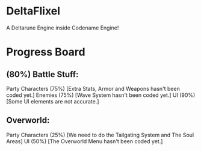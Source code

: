 # DeltaFlixel
A Deltarune Engine inside Codename Engine!

# Progress Board
## (80%) Battle Stuff:
Party Characters (75%) [Extra Stats, Armor and Weapons hasn't been coded yet.]
Enemies (75%) [Wave System hasn't been coded yet.]
UI (90%) [Some UI elements are not accurate.]

## Overworld:
Party Characters (25%) [We need to do the Tailgating System and The Soul Areas]
UI (50%) [The Overworld Menu hasn't been coded yet.]

